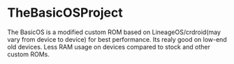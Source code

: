 # TheBasicOSProject
The BasicOS is a modified custom ROM based on LineageOS/crdroid(may vary from device to device) for best performance. Its realy good on low-end old devices. Less RAM usage on devices compared to stock and other custom ROMs.

